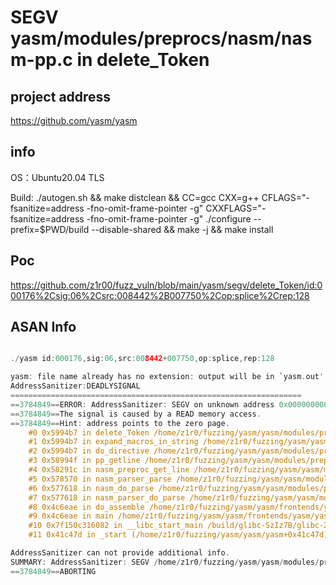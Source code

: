 #  SEGV yasm/modules/preprocs/nasm/nasm-pp.c in delete_Token

## project address

https://github.com/yasm/yasm

## info

OS：Ubuntu20.04 TLS

Build: ./autogen.sh && make distclean && CC=gcc CXX=g++ CFLAGS="-fsanitize=address -fno-omit-frame-pointer -g" CXXFLAGS="-fsanitize=address -fno-omit-frame-pointer -g" ./configure --prefix=$PWD/build --disable-shared && make -j && make install

## Poc

https://github.com/z1r00/fuzz_vuln/blob/main/yasm/segv/delete_Token/id:000176%2Csig:06%2Csrc:008442%2B007750%2Cop:splice%2Crep:128

## ASAN Info

```c

./yasm id:000176,sig:06,src:008442+007750,op:splice,rep:128

yasm: file name already has no extension: output will be in `yasm.out'
AddressSanitizer:DEADLYSIGNAL
=================================================================
==3784849==ERROR: AddressSanitizer: SEGV on unknown address 0x000000000000 (pc 0x0000005994b7 bp 0x7ffd44e1e310 sp 0x7ffd44e1de80 T0)
==3784849==The signal is caused by a READ memory access.
==3784849==Hint: address points to the zero page.
    #0 0x5994b7 in delete_Token /home/z1r0/fuzzing/yasm/yasm/modules/preprocs/nasm/nasm-pp.c
    #1 0x5994b7 in expand_macros_in_string /home/z1r0/fuzzing/yasm/yasm/modules/preprocs/nasm/nasm-pp.c:2317:16
    #2 0x5994b7 in do_directive /home/z1r0/fuzzing/yasm/yasm/modules/preprocs/nasm/nasm-pp.c:2873:17
    #3 0x58994f in pp_getline /home/z1r0/fuzzing/yasm/yasm/modules/preprocs/nasm/nasm-pp.c:5083:13
    #4 0x58291c in nasm_preproc_get_line /home/z1r0/fuzzing/yasm/yasm/modules/preprocs/nasm/nasm-preproc.c:198:12
    #5 0x578570 in nasm_parser_parse /home/z1r0/fuzzing/yasm/yasm/modules/parsers/nasm/nasm-parse.c:219:13
    #6 0x577618 in nasm_do_parse /home/z1r0/fuzzing/yasm/yasm/modules/parsers/nasm/nasm-parser.c:66:5
    #7 0x577618 in nasm_parser_do_parse /home/z1r0/fuzzing/yasm/yasm/modules/parsers/nasm/nasm-parser.c:83:5
    #8 0x4c6eae in do_assemble /home/z1r0/fuzzing/yasm/yasm/frontends/yasm/yasm.c:521:5
    #9 0x4c6eae in main /home/z1r0/fuzzing/yasm/yasm/frontends/yasm/yasm.c:753:12
    #10 0x7f150c316082 in __libc_start_main /build/glibc-SzIz7B/glibc-2.31/csu/../csu/libc-start.c:308:16
    #11 0x41c47d in _start (/home/z1r0/fuzzing/yasm/yasm/yasm+0x41c47d)

AddressSanitizer can not provide additional info.
SUMMARY: AddressSanitizer: SEGV /home/z1r0/fuzzing/yasm/yasm/modules/preprocs/nasm/nasm-pp.c in delete_Token
==3784849==ABORTING

```



